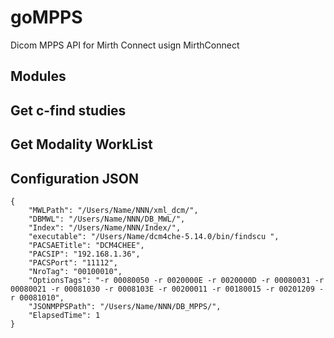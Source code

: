 # goMPPS
Dicom MPPS API for Mirth Connect usign MirthConnect

## Modules


## Get c-find studies


## Get Modality WorkList


## Configuration JSON

```
{
	"MWLPath": "/Users/Name/NNN/xml_dcm/",
	"DBMWL": "/Users/Name/NNN/DB_MWL/",
	"Index": "/Users/Name/NNN/Index/",
	"executable": "/Users/Name/dcm4che-5.14.0/bin/findscu ",
	"PACSAETitle": "DCM4CHEE",
	"PACSIP": "192.168.1.36",
	"PACSPort": "11112",
	"NroTag": "00100010",
	"OptionsTags": "-r 00080050 -r 0020000E -r 0020000D -r 00080031 -r 00080021 -r 00081030 -r 0008103E -r 00200011 -r 00180015 -r 00201209 -r 00081010",
	"JSONMPPSPath": "/Users/Name/NNN/DB_MPPS/",
	"ElapsedTime": 1
}
```
